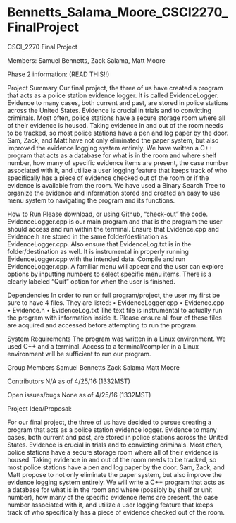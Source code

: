 # Bennetts_Salama_Moore_CSCI2270_FinalProject
CSCI_2270 Final Project

Members: Samuel Bennetts, Zack Salama, Matt Moore

Phase 2 information:  (READ THIS!!)

Project Summary 
Our final project, the three of us have created a program that acts as a police station evidence logger. It is called EvidenceLogger. Evidence to many cases, both current and past, are stored in police stations across the United States. Evidence is crucial in trials and to convicting criminals. Most often, police stations have a secure storage room where all of their evidence is housed. Taking evidence in and out of the room needs to be tracked, so most police stations have a pen and log paper by the door. Sam, Zack, and Matt have not only eliminated the paper system, but also improved the evidence logging system entirely. We have written a C++ program that acts as a database for what is in the room and where shelf number, how many of specific evidence items are present, the case number associated with it, and utilize a user logging feature that keeps track of who specifically has a piece of evidence checked out of the room or if the evidence is available from the room. 
We have used a Binary Search Tree to organize the evidence and information stored and created an easy to use menu system to navigating the program and its functions.

How to Run 
Please download, or using Github, “check-out” the code. EvidenceLogger.cpp is our main program and that is the program the user should access and run within the terminal. Ensure that Evidence.cpp and Evidence.h are stored in the same folder/destination as EvidenceLogger.cpp. Also ensure that EvidenceLog.txt is in the folder/destination as well. It is instrumental in properly running EvidenceLogger.cpp with the intended data. 
Compile and run EvidenceLogger.cpp. A familiar menu will appear and the user can explore options by inputting numbers to select specific menu items. There is a clearly labeled “Quit” option for when the user is finished.

Dependencies 
In order to run or full program/project, the user my first be sure to have 4 files. They are listed:
•	EvidenceLogger.cpp
•	Evidence.cpp
•	Evidence.h
•	EvidenceLog.txt
The text file is instrumental to actually run the program with information inside it. Please ensure all four of these files are acquired and accessed before attempting to run the program.

System Requirements 
The program was written in a Linux environment. We used C++ and a terminal. Access to a terminal/compiler in a Linux environment will be sufficient to run our program.

Group Members 
Samuel Bennetts
Zack Salama
Matt Moore

Contributors 
N/A as of 4/25/16 (1332MST)

Open issues/bugs 
None as of 4/25/16 (1332MST)



Project Idea/Proposal:

For our final project, the three of us have decided to pursue creating a program that acts as a police station evidence logger. Evidence
to many cases, both current and past, are stored in police stations across the United States. Evidence is crucial in trials and to
convicting criminals. Most often, police stations have a secure storage room where all of their evidence is housed. Taking evidence in
and out of the room needs to be tracked, so most police stations have a pen and log paper by the door. Sam, Zack, and Matt propose to not
only eliminate the paper system, but also improve the evidence logging system entirely. We will write a C++ program that acts as a
database for what is in the room and where (possibly by shelf or unit number), how many of the specific evidence items are present, the
case number associated with it, and utilize a user logging feature that keeps track of who specifically has a piece of evidence checked
out of the room. 
